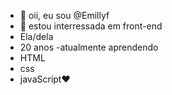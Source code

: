 - 👋 oii, eu sou @Emillyf
- 👀 estou interressada em front-end
- Ela/dela
- 20 anos
-atualmente aprendendo 
- HTML
- css
- javaScript❤
  <!---
Emillyf/Emillyf is a ✨ special ✨ repository because its `README.md` (this file) appears on your GitHub profile.
You can click the Preview link to take a look at your changes.
--->
